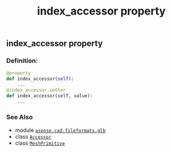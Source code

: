 ﻿---
title: index_accessor property
second_title: Aspose.CAD for Python via .NET API References
description: 
type: docs
weight: 140
url: /python-net/aspose.cad.fileformats.glb/meshprimitive/index_accessor/
is_root: false
---

## index_accessor property

### Definition:
```python
@property
def index_accessor(self):
    ...
@index_accessor.setter
def index_accessor(self, value):
    ...
```

### See Also
* module [`aspose.cad.fileformats.glb`](../../)
* class [`Accessor`](/cad/python-net/aspose.cad.fileformats.glb/accessor)
* class [`MeshPrimitive`](/cad/python-net/aspose.cad.fileformats.glb/meshprimitive)
